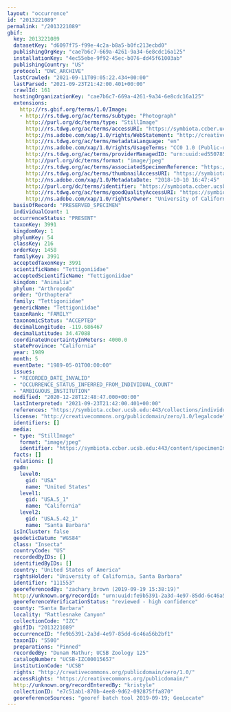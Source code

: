 ```yaml
---
layout: "occurrence"
id: "2013221089"
permalink: "/2013221089"
gbif:
  key: 2013221089
  datasetKey: "d6097f75-f99e-4c2a-b8a5-b0fc213ecbd0"
  publishingOrgKey: "cae7b6c7-669a-4261-9a34-6e8cdc16a125"
  installationKey: "4ec55ebe-9f92-45ec-b076-dd45f61003ab"
  publishingCountry: "US"
  protocol: "DWC_ARCHIVE"
  lastCrawled: "2021-09-11T09:05:22.434+00:00"
  lastParsed: "2021-09-23T21:42:00.401+00:00"
  crawlId: 161
  hostingOrganizationKey: "cae7b6c7-669a-4261-9a34-6e8cdc16a125"
  extensions:
    http://rs.gbif.org/terms/1.0/Image:
    - http://rs.tdwg.org/ac/terms/subtype: "Photograph"
      http://purl.org/dc/terms/type: "StillImage"
      http://rs.tdwg.org/ac/terms/accessURI: "https://symbiota.ccber.ucsb.edu:443/content/specimenImages/UCSB_IZC/UCSB-IZC00015/UCSB-IZC00015657_lg.jpg"
      http://ns.adobe.com/xap/1.0/rights/WebStatement: "http://creativecommons.org/publicdomain/zero/1.0/"
      http://rs.tdwg.org/ac/terms/metadataLanguage: "en"
      http://ns.adobe.com/xap/1.0/rights/UsageTerms: "CC0 1.0 (Public-domain)"
      http://rs.tdwg.org/ac/terms/providerManagedID: "urn:uuid:ed550785-5f5a-4a4a-9871-28a85b1ecf1e"
      http://purl.org/dc/terms/format: "image/jpeg"
      http://rs.tdwg.org/ac/terms/associatedSpecimenReference: "https://symbiota.ccber.ucsb.edu:443/collections/individual/index.php?occid=111553"
      http://rs.tdwg.org/ac/terms/thumbnailAccessURI: "https://symbiota.ccber.ucsb.edu:443/content/specimenImages/UCSB_IZC/UCSB-IZC00015/UCSB-IZC00015657_tn.jpg"
      http://ns.adobe.com/xap/1.0/MetadataDate: "2018-10-10 16:47:45"
      http://purl.org/dc/terms/identifier: "https://symbiota.ccber.ucsb.edu:443/content/specimenImages/UCSB_IZC/UCSB-IZC00015/UCSB-IZC00015657_lg.jpg"
      http://rs.tdwg.org/ac/terms/goodQualityAccessURI: "https://symbiota.ccber.ucsb.edu:443/content/specimenImages/UCSB_IZC/UCSB-IZC00015/UCSB-IZC00015657.jpg"
      http://ns.adobe.com/xap/1.0/rights/Owner: "University of California, Santa Barbara"
  basisOfRecord: "PRESERVED_SPECIMEN"
  individualCount: 1
  occurrenceStatus: "PRESENT"
  taxonKey: 3991
  kingdomKey: 1
  phylumKey: 54
  classKey: 216
  orderKey: 1458
  familyKey: 3991
  acceptedTaxonKey: 3991
  scientificName: "Tettigoniidae"
  acceptedScientificName: "Tettigoniidae"
  kingdom: "Animalia"
  phylum: "Arthropoda"
  order: "Orthoptera"
  family: "Tettigoniidae"
  genericName: "Tettigoniidae"
  taxonRank: "FAMILY"
  taxonomicStatus: "ACCEPTED"
  decimalLongitude: -119.686467
  decimalLatitude: 34.47088
  coordinateUncertaintyInMeters: 4000.0
  stateProvince: "California"
  year: 1989
  month: 5
  eventDate: "1989-05-01T00:00:00"
  issues:
  - "RECORDED_DATE_INVALID"
  - "OCCURRENCE_STATUS_INFERRED_FROM_INDIVIDUAL_COUNT"
  - "AMBIGUOUS_INSTITUTION"
  modified: "2020-12-28T12:48:47.000+00:00"
  lastInterpreted: "2021-09-23T21:42:00.401+00:00"
  references: "https://symbiota.ccber.ucsb.edu:443/collections/individual/index.php?occid=111553"
  license: "http://creativecommons.org/publicdomain/zero/1.0/legalcode"
  identifiers: []
  media:
  - type: "StillImage"
    format: "image/jpeg"
    identifier: "https://symbiota.ccber.ucsb.edu:443/content/specimenImages/UCSB_IZC/UCSB-IZC00015/UCSB-IZC00015657_lg.jpg"
  facts: []
  relations: []
  gadm:
    level0:
      gid: "USA"
      name: "United States"
    level1:
      gid: "USA.5_1"
      name: "California"
    level2:
      gid: "USA.5.42_1"
      name: "Santa Barbara"
  isInCluster: false
  geodeticDatum: "WGS84"
  class: "Insecta"
  countryCode: "US"
  recordedByIDs: []
  identifiedByIDs: []
  country: "United States of America"
  rightsHolder: "University of California, Santa Barbara"
  identifier: "111553"
  georeferencedBy: "zachary_brown (2019-09-19 15:38:19)"
  http://unknown.org/recordId: "urn:uuid:fe9b5391-2a3d-4e97-85dd-6c46a56b2bf1"
  georeferenceVerificationStatus: "reviewed - high confidence"
  county: "Santa Barbara"
  locality: "Rattlesnake Canyon"
  collectionCode: "IZC"
  gbifID: "2013221089"
  occurrenceID: "fe9b5391-2a3d-4e97-85dd-6c46a56b2bf1"
  taxonID: "5500"
  preparations: "Pinned"
  recordedBy: "Dunam Mathur; UCSB Zoology 125"
  catalogNumber: "UCSB-IZC00015657"
  institutionCode: "UCSB"
  rights: "http://creativecommons.org/publicdomain/zero/1.0/"
  accessRights: "https://creativecommons.org/publicdomain/"
  http://unknown.org/recordEnteredBy: "kristyle"
  collectionID: "e7c51ab1-870b-4ee8-9d62-092875ffa870"
  georeferenceSources: "georef batch tool 2019-09-19; GeoLocate"
---
```

